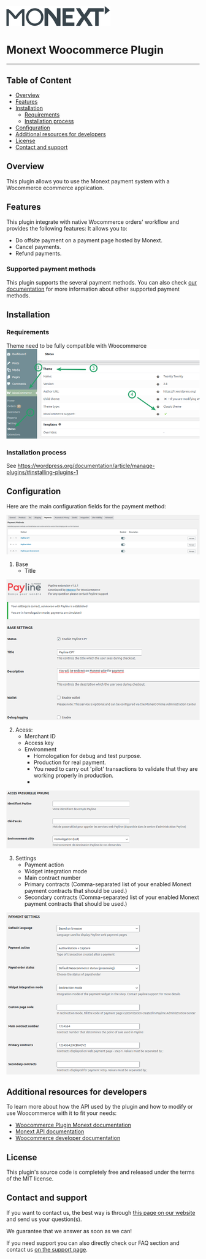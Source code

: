 # [![Monext Logo](doc/logo-monext.svg)](https://www.monext.fr/)

# Monext Woocommerce Plugin

----

## Table of Content

* [Overview](#overview)
* [Features](#features)
* [Installation](#installation)
    * [Requirements](#requirements)
    * [Installation process](#installation-process)
* [Configuration](#configuration)
* [Additional resources for developers](#additional-resources-for-developers)
* [License](#license)
* [Contact and support](#contact-and-support)

## Overview

This plugin allows you to use the Monext payment system with a Wocommerce ecommerce application.


## Features

This plugin integrate with native Wocommerce orders' workflow and provides the following features:
It allows you to:
* Do offsite payment on a payment page hosted by Monext.
* Cancel payments.
* Refund payments.

### Supported payment methods

This plugin supports the several payment methods.
You can also check [our documentation](https://docs.monext.fr/display/DT/Payment+Method) for more information about other supported payment methods.

## Installation

### Requirements

Theme need to be fully compatible with Woocommerce
![Screenshot showing theme compatibility in backoffice](doc/requirement_theme.png)

### Installation process

See https://wordpress.org/documentation/article/manage-plugins/#installing-plugins-1

## Configuration

Here are the main configuration fields for the payment method:

![Screenshot showing payment method configuration in backoffice](doc/config.png)

1. Base
    * Title

![Screenshot showing payment method configuration in backoffice](doc/config_base.png)

2. Acess:
    * Merchant ID
    * Access key
    * Environment
        * Homologation for debug and test purpose.
        * Production for real payment.
        * You need to carry out 'pilot' transactions to validate that they are working properly in production.
        *
![Screenshot showing payment method configuration in backoffice](doc/config_access.png)

3. Settings
    * Payment action
    * Widget integration mode
    * Main contract number
    * Primary contracts (Comma-separated list of your enabled Monext payment contracts that should be used.)
    * Secondary contracts (Comma-separated list of your enabled Monext payment contracts that should be used.)

![Screenshot showing payment method configuration in backoffice](doc/config_settings.png)


## Additional resources for developers

To learn more about how the API used by the plugin and how to modify or use Woocommerce with it to fit your needs:
* [Woocommerce Plugin Monext documentation](https://docs.monext.fr/display/DT/WooCommerce+Plugin)
* [Monext API documentation](https://api-docs.retail.monext.com/reference/getting-started-with-your-api)
* [Woocommerce developer documentation](https://developer.woocommerce.com/)

## License

This plugin's source code is completely free and released under the terms of the MIT license.

## Contact and support

If you want to contact us, the best way is through [this page on our website](https://www.monext.fr/gardons-le-contact) and send us your question(s).

We guarantee that we answer as soon as we can!

If you need support you can also directly check our FAQ section and contact us [on the support page](https://support.payline.com/hc/fr).